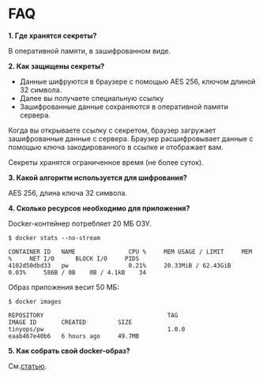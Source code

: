 # FAQ

**1. Где хранятся секреты?**

В оперативной памяти, в зашифрованном виде.

**2. Как защищены секреты?**

- Данные шифруются в браузере с помощью AES 256, ключом длиной 32 символа.
- Далее вы получаете специальную ссылку
- Зашифрованные данные сохраняются в оперативной памяти сервера.

Когда вы открываете ссылку с секретом, браузер загружает зашифрованные данные с сервера. 
Браузер расшифровывает данные с помощью ключа закодированного в ссылке и отображает вам.

Секреты хранятся ограниченное время (не более суток).

**3. Какой алгоритм используется для шифрования?**

AES 256, длина ключа 32 символа.

**4. Сколько ресурсов необходимо для приложения?**

Docker-контейнер потребляет 20 МБ ОЗУ.

```shell
$ docker stats --no-stream

CONTAINER ID   NAME               CPU %     MEM USAGE / LIMIT     MEM %     NET I/O      BLOCK I/O     PIDS
4102d50dbd33   pw                 0.21%     20.33MiB / 62.43GiB   0.03%     586B / 0B    0B / 4.1kB    34
```

Образ приложения весит 50 МБ:

```shell
$ docker images

REPOSITORY                                   TAG                    IMAGE ID       CREATED         SIZE
tinyops/pw                                   1.0.0                  eaab467e40b6   6 hours ago     49.7MB
```

**5. Как собрать свой docker-образ?**

См.[статью](../BUILD.md).